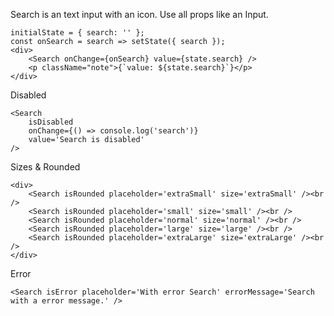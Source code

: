 Search is an text input with an icon. Use all props like an Input.

    initialState = { search: '' };
    const onSearch = search => setState({ search });
    <div>
        <Search onChange={onSearch} value={state.search} />
        <p className="note">{`value: ${state.search}`}</p>
    </div>

Disabled

    <Search
        isDisabled
        onChange={() => console.log('search')}
        value='Search is disabled'
    />

Sizes & Rounded

    <div>
        <Search isRounded placeholder='extraSmall' size='extraSmall' /><br />
        <Search isRounded placeholder='small' size='small' /><br />
        <Search isRounded placeholder='normal' size='normal' /><br />
        <Search isRounded placeholder='large' size='large' /><br />
        <Search isRounded placeholder='extraLarge' size='extraLarge' /><br />
    </div>

Error

    <Search isError placeholder='With error Search' errorMessage='Search with a error message.' />
